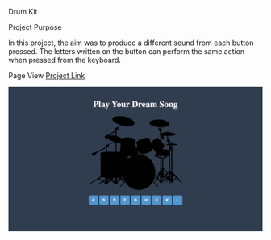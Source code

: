 Drum Kit 

Project Purpose


In this project, the aim was to produce a different sound from each button pressed.
The letters written on the button can perform the same action when pressed from the keyboard.


Page View
[Project Link](https://celikyakup.github.io/patika-full-stack-project/week-19/drum-kit/)

![Alt text](image.png)
